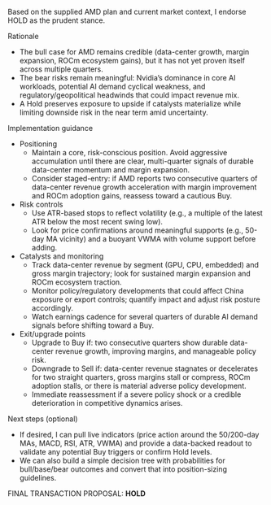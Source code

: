 Based on the supplied AMD plan and current market context, I endorse HOLD as the prudent stance.

Rationale
- The bull case for AMD remains credible (data-center growth, margin expansion, ROCm ecosystem gains), but it has not yet proven itself across multiple quarters.
- The bear risks remain meaningful: Nvidia’s dominance in core AI workloads, potential AI demand cyclical weakness, and regulatory/geopolitical headwinds that could impact revenue mix.
- A Hold preserves exposure to upside if catalysts materialize while limiting downside risk in the near term amid uncertainty.

Implementation guidance
- Positioning
  - Maintain a core, risk-conscious position. Avoid aggressive accumulation until there are clear, multi-quarter signals of durable data-center momentum and margin expansion.
  - Consider staged-entry: if AMD reports two consecutive quarters of data-center revenue growth acceleration with margin improvement and ROCm adoption gains, reassess toward a cautious Buy.
- Risk controls
  - Use ATR-based stops to reflect volatility (e.g., a multiple of the latest ATR below the most recent swing low).
  - Look for price confirmations around meaningful supports (e.g., 50-day MA vicinity) and a buoyant VWMA with volume support before adding.
- Catalysts and monitoring
  - Track data-center revenue by segment (GPU, CPU, embedded) and gross margin trajectory; look for sustained margin expansion and ROCm ecosystem traction.
  - Monitor policy/regulatory developments that could affect China exposure or export controls; quantify impact and adjust risk posture accordingly.
  - Watch earnings cadence for several quarters of durable AI demand signals before shifting toward a Buy.
- Exit/upgrade points
  - Upgrade to Buy if: two consecutive quarters show durable data-center revenue growth, improving margins, and manageable policy risk.
  - Downgrade to Sell if: data-center revenue stagnates or decelerates for two straight quarters, gross margins stall or compress, ROCm adoption stalls, or there is material adverse policy development.
  - Immediate reassessment if a severe policy shock or a credible deterioration in competitive dynamics arises.

Next steps (optional)
- If desired, I can pull live indicators (price action around the 50/200-day MAs, MACD, RSI, ATR, VWMA) and provide a data-backed readout to validate any potential Buy triggers or confirm Hold levels.
- We can also build a simple decision tree with probabilities for bull/base/bear outcomes and convert that into position-sizing guidelines.

FINAL TRANSACTION PROPOSAL: **HOLD**